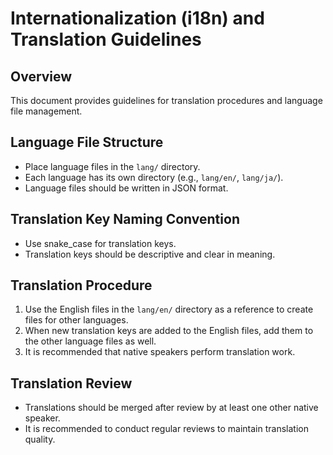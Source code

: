 # Internationalization (i18n) and Translation Guidelines

## Overview

This document provides guidelines for translation procedures and language file management.

## Language File Structure

- Place language files in the `lang/` directory.
- Each language has its own directory (e.g., `lang/en/`, `lang/ja/`).
- Language files should be written in JSON format.

## Translation Key Naming Convention

- Use snake_case for translation keys.
- Translation keys should be descriptive and clear in meaning.

## Translation Procedure

1. Use the English files in the `lang/en/` directory as a reference to create files for other languages.
2. When new translation keys are added to the English files, add them to the other language files as well.
3. It is recommended that native speakers perform translation work.

## Translation Review

- Translations should be merged after review by at least one other native speaker.
- It is recommended to conduct regular reviews to maintain translation quality.